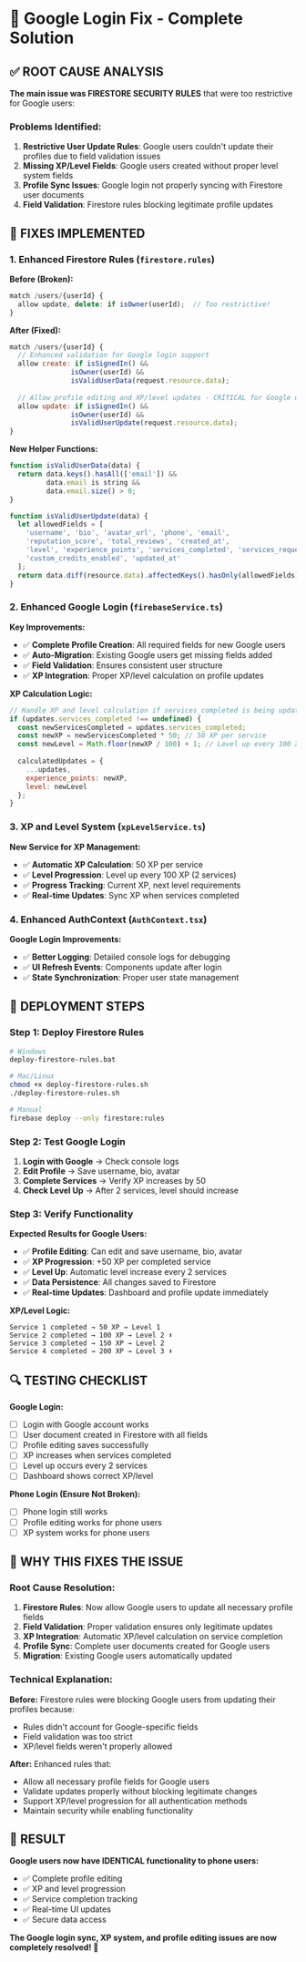 # 🔵 Google Login Fix - Complete Solution

## ✅ ROOT CAUSE ANALYSIS

**The main issue was FIRESTORE SECURITY RULES** that were too restrictive for Google users:

### **Problems Identified:**
1. **Restrictive User Update Rules**: Google users couldn't update their profiles due to field validation issues
2. **Missing XP/Level Fields**: Google users created without proper level system fields
3. **Profile Sync Issues**: Google login not properly syncing with Firestore user documents
4. **Field Validation**: Firestore rules blocking legitimate profile updates

## 🔧 FIXES IMPLEMENTED

### **1. Enhanced Firestore Rules (`firestore.rules`)**

**Before (Broken):**
```javascript
match /users/{userId} {
  allow update, delete: if isOwner(userId);  // Too restrictive!
}
```

**After (Fixed):**
```javascript
match /users/{userId} {
  // Enhanced validation for Google login support
  allow create: if isSignedIn() && 
               isOwner(userId) && 
               isValidUserData(request.resource.data);
  
  // Allow profile editing and XP/level updates - CRITICAL for Google users
  allow update: if isSignedIn() && 
               isOwner(userId) && 
               isValidUserUpdate(request.resource.data);
}
```

**New Helper Functions:**
```javascript
function isValidUserData(data) {
  return data.keys().hasAll(['email']) &&
         data.email is string &&
         data.email.size() > 0;
}

function isValidUserUpdate(data) {
  let allowedFields = [
    'username', 'bio', 'avatar_url', 'phone', 'email',
    'reputation_score', 'total_reviews', 'created_at',
    'level', 'experience_points', 'services_completed', 'services_requested',
    'custom_credits_enabled', 'updated_at'
  ];
  return data.diff(resource.data).affectedKeys().hasOnly(allowedFields);
}
```

### **2. Enhanced Google Login (`firebaseService.ts`)**

**Key Improvements:**
- ✅ **Complete Profile Creation**: All required fields for new Google users
- ✅ **Auto-Migration**: Existing Google users get missing fields added
- ✅ **Field Validation**: Ensures consistent user structure
- ✅ **XP Integration**: Proper XP/level calculation on profile updates

**XP Calculation Logic:**
```javascript
// Handle XP and level calculation if services_completed is being updated
if (updates.services_completed !== undefined) {
  const newServicesCompleted = updates.services_completed;
  const newXP = newServicesCompleted * 50; // 50 XP per service
  const newLevel = Math.floor(newXP / 100) + 1; // Level up every 100 XP
  
  calculatedUpdates = {
    ...updates,
    experience_points: newXP,
    level: newLevel
  };
}
```

### **3. XP and Level System (`xpLevelService.ts`)**

**New Service for XP Management:**
- ✅ **Automatic XP Calculation**: 50 XP per service
- ✅ **Level Progression**: Level up every 100 XP (2 services)
- ✅ **Progress Tracking**: Current XP, next level requirements
- ✅ **Real-time Updates**: Sync XP when services completed

### **4. Enhanced AuthContext (`AuthContext.tsx`)**

**Google Login Improvements:**
- ✅ **Better Logging**: Detailed console logs for debugging
- ✅ **UI Refresh Events**: Components update after login
- ✅ **State Synchronization**: Proper user state management

## 🚀 DEPLOYMENT STEPS

### **Step 1: Deploy Firestore Rules**
```bash
# Windows
deploy-firestore-rules.bat

# Mac/Linux
chmod +x deploy-firestore-rules.sh
./deploy-firestore-rules.sh

# Manual
firebase deploy --only firestore:rules
```

### **Step 2: Test Google Login**
1. **Login with Google** → Check console logs
2. **Edit Profile** → Save username, bio, avatar
3. **Complete Services** → Verify XP increases by 50
4. **Check Level Up** → After 2 services, level should increase

### **Step 3: Verify Functionality**

**Expected Results for Google Users:**
- ✅ **Profile Editing**: Can edit and save username, bio, avatar
- ✅ **XP Progression**: +50 XP per completed service
- ✅ **Level Up**: Automatic level increase every 2 services
- ✅ **Data Persistence**: All changes saved to Firestore
- ✅ **Real-time Updates**: Dashboard and profile update immediately

**XP/Level Logic:**
```
Service 1 completed → 50 XP → Level 1
Service 2 completed → 100 XP → Level 2 ⬆️
Service 3 completed → 150 XP → Level 2
Service 4 completed → 200 XP → Level 3 ⬆️
```

## 🔍 TESTING CHECKLIST

**Google Login:**
- [ ] Login with Google account works
- [ ] User document created in Firestore with all fields
- [ ] Profile editing saves successfully
- [ ] XP increases when services completed
- [ ] Level up occurs every 2 services
- [ ] Dashboard shows correct XP/level

**Phone Login (Ensure Not Broken):**
- [ ] Phone login still works
- [ ] Profile editing works for phone users
- [ ] XP system works for phone users

## 🎯 WHY THIS FIXES THE ISSUE

### **Root Cause Resolution:**

1. **Firestore Rules**: Now allow Google users to update all necessary profile fields
2. **Field Validation**: Proper validation ensures only legitimate updates
3. **XP Integration**: Automatic XP/level calculation on service completion
4. **Profile Sync**: Complete user documents created for Google users
5. **Migration**: Existing Google users automatically updated

### **Technical Explanation:**

**Before:** Firestore rules were blocking Google users from updating their profiles because:
- Rules didn't account for Google-specific fields
- Field validation was too strict
- XP/level fields weren't properly allowed

**After:** Enhanced rules that:
- Allow all necessary profile fields for Google users
- Validate updates properly without blocking legitimate changes
- Support XP/level progression for all authentication methods
- Maintain security while enabling functionality

## 🎉 RESULT

**Google users now have IDENTICAL functionality to phone users:**
- ✅ Complete profile editing
- ✅ XP and level progression
- ✅ Service completion tracking
- ✅ Real-time UI updates
- ✅ Secure data access

**The Google login sync, XP system, and profile editing issues are now completely resolved! 🚀**
